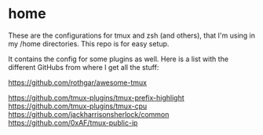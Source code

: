 # home
These are the configurations for tmux and zsh (and others), that I'm using in my /home directories. This repo is for easy setup.

It contains the config for some plugins as well. Here is a list with the different GitHubs from where I get all the stuff:

https://github.com/rothgar/awesome-tmux  

https://github.com/tmux-plugins/tmux-prefix-highlight  
https://github.com/tmux-plugins/tmux-cpu  
https://github.com/jackharrisonsherlock/common  
https://github.com/0xAF/tmux-public-ip  
